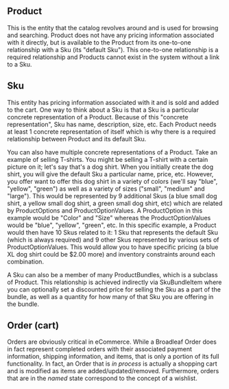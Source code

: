## <a name="wiki-product"></a> Product
This is the entity that the catalog revolves around and is used for browsing and searching. Product does not have any pricing information associated with it directly, but is available to the Product from its one-to-one relationship with a Sku (its "default Sku"). This one-to-one relationship is a required relationship and Products cannot exist in the system without a link to a Sku.

## <a name="wiki-sku"></a> Sku
This entity has pricing information associated with it and is sold and added to the cart. One way to think about a Sku is that a Sku is a particular concrete representation of a Product. Because of this "concrete representation",  Sku has name, description, size, etc. Each Product needs at least 1 concrete representation of itself which is why there is a required relationship between Product and its default Sku.

You can also have multiple concrete representations of a Product. Take an example of selling T-shirts. You might be selling a T-shirt with a certain picture on it; let's say that's a dog shirt. When you initially create the dog shirt, you will give the default Sku a particular name, price, etc. However, you offer want to offer this dog shirt in a variety of colors (we'll say "blue", "yellow", "green") as well as a variety of sizes ("small", "medium" and "large"). This would be represented by 9 additional Skus (a blue small dog shirt, a yellow small dog shirt, a green small dog shirt, etc) which are related by ProductOptions and ProductOptionValues. A ProductOption in this example would be "Color" and "Size" whereas the ProductOptionValues would be "blue", "yellow", "green", etc. In this specific example, a Product would then have 10 Skus related to it: 1 Sku that represents the default Sku (which is always required) and 9 other Skus represented by various sets of ProductOptionValues. This would allow you to have specific pricing (a blue XL dog shirt could be $2.00 more) and inventory constraints around each combination.

A Sku can also be a member of many ProductBundles, which is a subclass of Product. This relationship is achieved indirectly via SkuBundleItem where you can optionally set a discounted price for selling the Sku as a part of the bundle, as well as a quantity for how many of that Sku you are offering in the bundle.

## <a name="wiki-order"></a>Order (cart)
Orders are obviously critical in eCommerce. While a Broadleaf Order does in fact represent completed orders with their associated payment information, shipping information, and items, that is only a portion of its full functionality. In fact, an Order that is *in process* is actually a shopping cart and is modified as items are added/updated/removed. Furthermore, orders that are in the *named* state correspond to the concept of a wishlist. 
